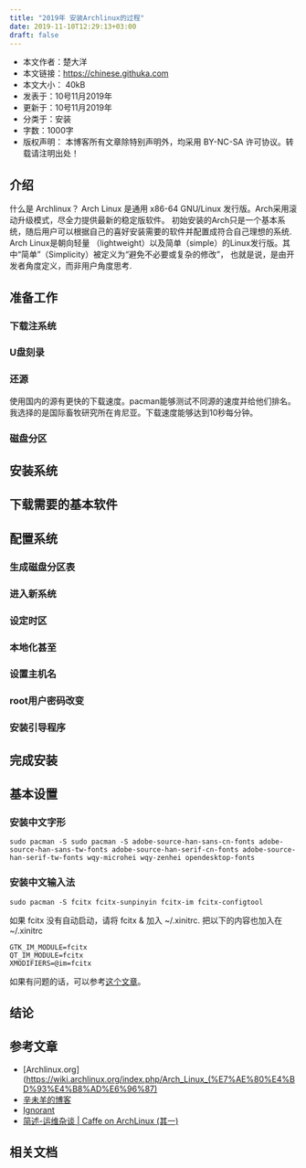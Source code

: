 ```yaml
---
title: "2019年 安装Archlinux的过程"
date: 2019-11-10T12:29:13+03:00
draft: false
---
```

* 本文作者：楚大洋
* 本文链接：https://chinese.githuka.com
* 本文大小： 40kB
* 发表于：10号11月2019年
* 更新于：10号11月2019年
* 分类于：安装
* 字数：1000字
* 版权声明： 本博客所有文章除特别声明外，均采用 BY-NC-SA 许可协议。转载请注明出处！

## 介绍
什么是 Archlinux？ Arch Linux 是通用 x86-64 GNU/Linux 发行版。Arch采用滚动升级模式，尽全力提供最新的稳定版软件。
初始安装的Arch只是一个基本系统，随后用户可以根据自己的喜好安装需要的软件并配置成符合自己理想的系统. Arch Linux是朝向轻量
（lightweight）以及简单（simple）的Linux发行版。其中“简单”（Simplicity）被定义为“避免不必要或复杂的修改”，
也就是说，是由开发者角度定义，而非用户角度思考.


## 准备工作

### 下载注系统
### U盘刻录
### 还源
使用国内的源有更快的下载速度。pacman能够测试不同源的速度并给他们排名。我选择的是国际畜牧研究所在肯尼亚。下载速度能够达到10秒每分钟。

### 磁盘分区

## 安装系统

## 下载需要的基本软件

## 配置系统
### 生成磁盘分区表
### 进入新系统
### 设定时区
### 本地化甚至
### 设置主机名
### root用户密码改变
### 安装引导程序

## 完成安装


## 基本设置

### 安装中文字形

```
sudo pacman -S sudo pacman -S adobe-source-han-sans-cn-fonts adobe-source-han-sans-tw-fonts adobe-source-han-serif-cn-fonts adobe-source-han-serif-tw-fonts wqy-microhei wqy-zenhei opendesktop-fonts
```
### 安装中文输入法

```
sudo pacman -S fcitx fcitx-sunpinyin fcitx-im fcitx-configtool
```
如果 fcitx 没有自动启动，请将 fcitx & 加入 ~/.xinitrc. 把以下的内容也加入在 ~/.xinitrc

```
GTK_IM_MODULE=fcitx
QT_IM_MODULE=fcitx
XMODIFIERS=@im=fcitx
```
如果有问题的话，可以参考[这个文章](https://chinese.githuka.com/post/fcitx_jiejue/)。
## 结论

## 参考文章

* [Archlinux.org](https://wiki.archlinux.org/index.php/Arch_Linux_(%E7%AE%80%E4%BD%93%E4%B8%AD%E6%96%87)
* [辛未羊的博客](http://panqiincs.me/2019/06/05/after-installing-manjaro/)
* [Ignorant](https://idzc.me/)
* [简述-运维杂谈 | Caffe on ArchLinux (其一)](https://www.jianshu.com/p/de86e28d10c2)

## 相关文档
